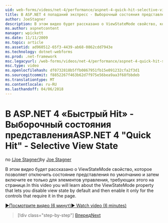 ```yaml
---
uid: web-forms/videos/net-4/performance/aspnet-4-quick-hit-selective-view-state
title: В ASP.NET 4 попаданий экспресс - Выборочный состояния представления
author: JoeStagner
description: В этом видео будет рассказано о ViewStateMode свойство, которое позволяет отключить состояние представления по умолчанию и включите ее только для элементов управления, requi...
ms.author: aspnetcontent
manager: wpickett
ms.date: 11/11/2009
ms.topic: article
ms.assetid: ad960512-65f3-4439-ab68-0862cdd7943e
ms.technology: dotnet-webforms
ms.prod: .net-framework
msc.legacyurl: /web-forms/videos/net-4/performance/aspnet-4-quick-hit-selective-view-state
msc.type: video
ms.openlocfilehash: df0732818b5ffb0867951fb15e091232cfa2f3d1
ms.sourcegitcommit: f8852267f463b62d7f975e56bea9aa3f68fbbdeb
ms.translationtype: MT
ms.contentlocale: ru-RU
ms.lasthandoff: 04/06/2018
---
```

<a name="aspnet-4-quick-hit---selective-view-state"></a><span data-ttu-id="b4f60-103">В ASP.NET 4 «Быстрый Hit» - Выборочный состояния представления</span><span class="sxs-lookup"><span data-stu-id="b4f60-103">ASP.NET 4 "Quick Hit" - Selective View State</span></span>
====================
<span data-ttu-id="b4f60-104">по [(Joe Stagner)](https://github.com/JoeStagner)</span><span class="sxs-lookup"><span data-stu-id="b4f60-104">by [Joe Stagner](https://github.com/JoeStagner)</span></span>

<span data-ttu-id="b4f60-105">В этом видео будет рассказано о ViewStateMode свойство, которое позволяет отключить состояние представления по умолчанию и затем включите ее только для элементов управления, требующих этого на странице.</span><span class="sxs-lookup"><span data-stu-id="b4f60-105">In this video you will learn about the ViewStateMode property that lets you disable view state by default and then enable it only for the controls that require it in the page.</span></span>

[<span data-ttu-id="b4f60-106">&#9654;Посмотрите видео (6 минут)</span><span class="sxs-lookup"><span data-stu-id="b4f60-106">&#9654; Watch video (6 minutes)</span></span>](https://channel9.msdn.com/Blogs/ASP-NET-Site-Videos/aspnet-4-quick-hit-selective-view-state)

> [!div class="step-by-step"]
> [<span data-ttu-id="b4f60-107">Вперед</span><span class="sxs-lookup"><span data-stu-id="b4f60-107">Next</span></span>](aspnet-4-quick-hit-easy-state-compression.md)
